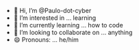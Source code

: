 - 👋 Hi, I’m @Paulo-dot-cyber
- 👀 I’m interested in ... learning
- 🌱 I’m currently learning ... how to code
- 💞️ I’m looking to collaborate on ... anything
- 😄 Pronouns: ... he/him  
  

<!---
Paulo-dot-cyber/Paulo-dot-cyber is a ✨ special ✨ repository because its `README.md` (this file) appears on your GitHub profile.
You can click the Preview link to take a look at your changes.
--->
